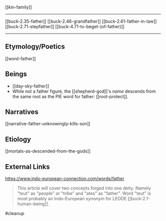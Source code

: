 [[kin-family]]
***
[[buck-2.35-father]]
[[buck-2.46-grandfather]]
[[buck-2.61-father-in-law]]
[[buck-2.71-stepfather]]
[[buck-4.71-to-beget-(of-father)]]
***

 ## Etymology/Poetics
[[word-father]]

## Beings
- [[day-sky-father]]
- While not a father figure, the [[shepherd-god]]'s *name* descends from the same root as the PIE word for father: [[root-protect]].

## Narratives
[[narrative-father-unknowingly-kills-son]]

## Etiology
[[mortals-as-descended-from-the-gods]]

## External Links
https://www.indo-european-connection.com/words/father
> This article will cover two concepts forged into one deity. Namely "teut" as "people" or "tribe" and "ates" as "father". Word "teut" is most probably an Indo-European synonym for LEODE [[buck-2.1-human-being]].

#cleanup 